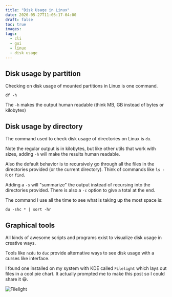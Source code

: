 ```yaml
---
title: "Disk Usage in Linux"
date: 2020-05-27T11:05:17-04:00
draft: false
toc: true
images:
tags:
  - cli
  - gui
  - linux
  - disk usage
---
```


## Disk usage by partition

Checking on disk usage of mounted partitions in Linux is one command.

```shell
df -h
```

The `-h` makes the output human readable (think MB, GB instead of bytes or kilobytes)

## Disk usage by directory

The command used to check disk usage of directories on Linux is `du`.

Note the regular output is in kilobytes, but like other utils that work with sizes, adding `-h` will make the results human readable.

Also the default behavior is to recursively go through all the files in the directories provided (or the current directory).
Think of commands like `ls -R` or `find`.

Adding a `-s` will "summarize" the output instead of recursing into the directories provided. There is also a `-c` option
to give a total at the end.

The command I use all the time to see what is taking up the most space is:

```shell
du -shc * | sort -hr
```

## Graphical tools

All kinds of awesome scripts and programs exist to visualize disk usage in creative ways.

Tools like `ncdu` to `duc` provide alternative ways to see disk usage with a curses like interface.

I found one installed on my system with KDE called `Filelight` which lays out files in a cool pie chart.
It actually prompted me to make this post so I could share it :laughing:.

![Filelight](/images/posts/disk-usage-in-linux/filelight.png)
